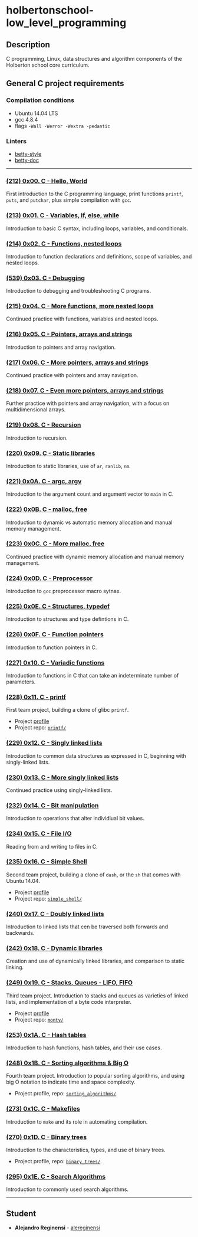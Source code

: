 # holbertonschool-low_level_programming

## Description
C programming, Linux, data structures and algorithm components of the Holberton school core curriculum.

## General C project requirements

### Compilation conditions
* Ubuntu 14.04 LTS
* gcc 4.8.4
* flags `-Wall -Werror -Wextra -pedantic`

### Linters
* [betty-style](https://github.com/holbertonschool/Betty/blob/master/betty-style.pl)
* [betty-doc](https://github.com/holbertonschool/Betty/blob/master/betty-doc.pl)

---

### [(212) 0x00. C - Hello, World](./0x00-hello_world/)
First introduction to the C programming language, print functions `printf`, `puts`, and `putchar`, plus simple compilation with `gcc`.

### [(213) 0x01. C - Variables, if, else, while](./0x01-variables_if_else_while/)
Introduction to basic C syntax, including loops, variables, and conditionals.

### [(214) 0x02. C - Functions, nested loops](./0x02-functions_nested_loops/)
Introduction to function declarations and definitions, scope of variables, and nested loops.

### [(539) 0x03. C - Debugging](./0x03-debugging/)
Introduction to debugging and troubleshooting C programs.

### [(215) 0x04. C - More functions, more nested loops](./0x04-more_functions_nested_loops/)
Continued practice with functions, variables and nested loops.

### [(216) 0x05. C - Pointers, arrays and strings](./0x05-pointers_arrays_strings/)
Introduction to pointers and array navigation.

### [(217) 0x06. C - More pointers, arrays and strings](./0x06-pointers_arrays_strings/)
Continued practice with pointers and array navigation.

### [(218) 0x07. C - Even more pointers, arrays and strings](./0x07-pointers_arrays_strings/)
Further practice with pointers and array navigation, with a focus on multidimensional arrays.

### [(219) 0x08. C - Recursion](./0x08-recursion/)
Introduction to recursion.

### [(220) 0x09. C - Static libraries](./0x09-static_libraries/)
Introduction to static libraries, use of `ar`, `ranlib`, `nm`.

### [(221) 0x0A. C - argc, argv](./0x0A-argc_argv/)
Introduction to the argument count and argument vector to `main` in C.

### [(222) 0x0B. C - malloc, free](./0x0B-malloc_free/)
Introduction to dynamic vs automatic memory allocation and manual memory management.

### [(223) 0x0C. C - More malloc, free](./0x0C-more_malloc_free/)
Continued practice with dynamic memory allocation and manual memory management.

### [(224) 0x0D. C - Preprocessor](./0x0D-preprocessor/)
Introduction to `gcc` preprocessor macro sytnax.

### [(225) 0x0E. C - Structures, typedef](./0x0E-structures_typedef/)
Introduction to structures and type defintions in C.

### [(226) 0x0F. C - Function pointers](./0x0F-function_pointers/)
Introduction to function pointers in C.

### [(227) 0x10. C - Variadic functions](./0x10-variadic_functions/)
Introduction to functions in C that can take an indeterminate number of parameters.

### [(228) 0x11. C - printf](https://github.com/allelomorph/printf)
First team project, building a clone of glibc `printf`.
* Project [profile](./0x11-printf/)
* Project repo: [`printf/`](https://github.com/allelomorph/printf)

### [(229) 0x12. C - Singly linked lists](./0x12-singly_linked_lists/)
Introduction to common data structures as expressed in C, beginning with singly-linked lists.

### [(230) 0x13. C - More singly linked lists](./0x13-more_singly_linked_lists/)
Continued practice using singly-linked lists.

### [(232) 0x14. C - Bit manipulation](./0x14-bit_manipulation/)
Introduction to operations that alter individiual bit values.

### [(234) 0x15. C - File I/O](./0x15-file_io/)
Reading from and writing to files in C.

### [(235) 0x16. C - Simple Shell](https://github.com/allelomorph/simple_shell)
Second team project, building a clone of `dash`, or the `sh` that comes with Ubuntu 14.04.
* Project [profile](./0x16-simple_shell/)
* Project repo: [`simple_shell/`](https://github.com/allelomorph/simple_shell)

### [(240) 0x17. C - Doubly linked lists](./0x17-doubly_linked_lists/)
Introduction to linked lists that cen be traversed both forwards and backwards.

### [(242) 0x18. C - Dynamic libraries](./0x18-dynamic_libraries/)
Creation and use of dynamically linked libraries, and comparison to static linking.

### [(249) 0x19. C - Stacks, Queues - LIFO, FIFO](https://github.com/allelomorph/monty)
Third team project. Introduction to stacks and queues as varieties of linked lists, and implementation of a byte code interpreter.
* Project [profile](./0x19-monty/)
* Project repo: [`monty/`](https://github.com/allelomorph/monty)

### [(253) 0x1A. C - Hash tables](./0x1A-hash_tables/)
Introduction to hash functions, hash tables, and their use cases.

### [(248) 0x1B. C - Sorting algorithms & Big O](https://github.com/allelomorph/sorting_algorithms/)
Fourth team project. Introduction to popular sorting algorithms, and using big O notation to indicate time and space complexity.
* Project profile, repo: [`sorting_algorithms/`](https://github.com/allelomorph/sorting_algorithms/).

### [(273) 0x1C. C - Makefiles](./0x1C-makefiles/)
Introduction to `make` and its role in automating compilation.

### [(270) 0x1D. C - Binary trees](https://github.com/allelomorph/binary_trees/)
Introduction to the characteristics, types, and use of binary trees.
* Project profile, repo: [`binary_trees/`](https://github.com/allelomorph/binary_trees/).

### [(295) 0x1E. C - Search Algorithms](./0x1E-search_algorithms/)
Introduction to commonly used search algorithms.

---

## Student
* **Alejandro Reginensi** - [alereginensi](github.com/alereginensi)
